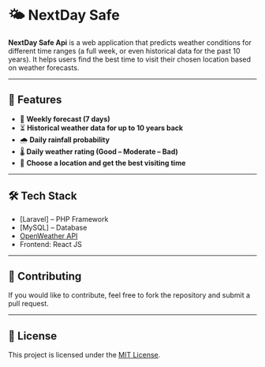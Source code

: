 # 🌤️ NextDay Safe

**NextDay Safe Api** is a web application that predicts weather conditions for different time ranges (a full week, or even historical data for the past 10 years). It helps users find the best time to visit their chosen location based on weather forecasts.

---

## 🚀 Features

-   📅 **Weekly forecast (7 days)**
-   ⏳ **Historical weather data for up to 10 years back**
-   🌧️ **Daily rainfall probability**
-   🌡️ **Daily weather rating (Good – Moderate – Bad)**
-   📍 **Choose a location and get the best visiting time**

---

## 🛠️ Tech Stack

-   [Laravel] – PHP Framework
-   [MySQL] – Database
-   [OpenWeather API](https://openweathermap.org/)
-   Frontend: React JS

---

## 🤝 Contributing

If you would like to contribute, feel free to fork the repository and submit a pull request.

---

## 📜 License

This project is licensed under the [MIT License](https://opensource.org/licenses/MIT).
